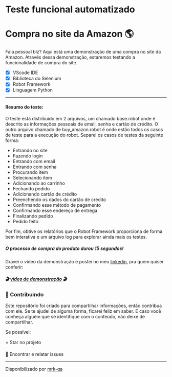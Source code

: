 # Teste funcional automatizado

# Compra no site da Amazon **🌎** 

Fala pessoal blz?
Aqui está uma demonstração de uma compra no site da Amazon. Através dessa demonstração, estaremos testando a funcionalidade de compra do site.

- [x] VScode IDE
- [x] Biblioteca do Selenium
- [x] Robot Framework
- [x] Linguagem Python

***

#### Resumo do teste:

O teste está distribuído em 2 arquivos, um chamado base.robot onde é descrito as informações pessoais de email, senha e cartão de crédito.
O outro arquivo chamado de buy_amazon.robot é onde estão todos os casos de teste para a execução do robot. Separei os casos de testes da seguinte forma:

- Entrando no site
- Fazendo login
- Entrando com email
- Entrando com senha
- Procurando item
- Selecionando item
- Adicionando ao carrinho
- Fechando pedido
- Adicionando cartão de crédito
- Preenchendo os dados do cartão de crédito
- Confirmando esse método de pagamento
- Confirmando esse endereço de entrega
- Finalizando pedido
- Pedido feito

Por fim, obtive os relatórios que o Robot Framework proporciona de forma bem interativa e um arquivo log para explorar ainda mais os testes.

##### O processo de compra do produto durou 15 segundos!

Gravei o vídeo da demonstração e postei no meu [linkedin](https://www.linkedin.com/in/mrk-silva/), pra quem quiser conferir:

##### 🎬 [vídeo de demonstração](https://www.linkedin.com/feed/update/urn:li:activity:6923066030831362048/) 🎬





### 🤝 Contribuindo

Este repositório foi criado para compartilhar informações, então contribua com ele. Se te ajudei de alguma forma, ficarei feliz em saber. E caso você conheça alguém que se identifique com o conteúdo, não deixe de compartilhar.

Se possível:

⭐️  Star no projeto

🐛 Encontrar e relatar issues

-----------------------------------------------
Disponibilizado por [mrk-qa](https://www.linkedin.com/in/mrk-silva/)

